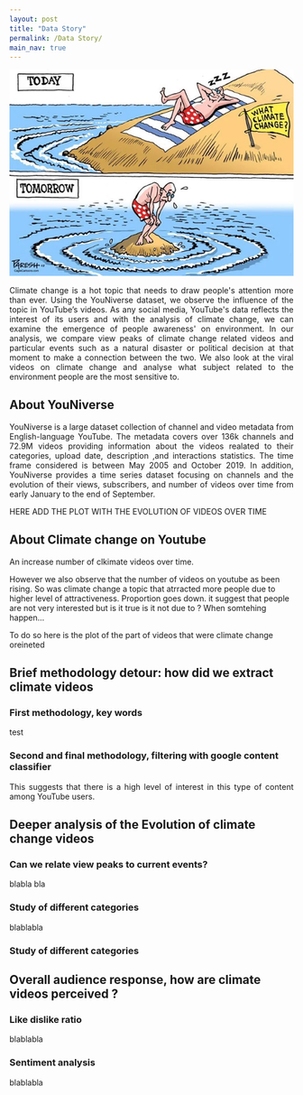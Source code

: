 ```yaml
---
layout: post
title: "Data Story"
permalink: /Data Story/
main_nav: true
---
```



![test](/assets/intro.jpg)


<p style='text-align: justify;'>  
Climate change is a hot topic that needs to draw people's attention more than ever. Using the YouNiverse dataset, we observe the influence of the topic in YouTube’s videos. As any social media, YouTube's data reflects the interest of its users and with the analysis of climate change, we can examine the emergence of people awareness' on environment. In our analysis, we compare view peaks of climate change related videos and particular events such as a natural disaster or political decision at that moment to make a connection between the two. We also look at the viral videos on climate change and analyse what subject related to the environment people are the most sensitive to.
</p>
  
## About YouNiverse

<p style='text-align: justify;'>  
YouNiverse is a large dataset collection of channel and video metadata from English-language YouTube. The metadata covers over 136k channels and 72.9M videos providing information about the videos realated to their categories, upload date, description ,and interactions statistics. The time frame considered is between May 2005 and October 2019. In addition, YouNiverse provides a time series dataset focusing on channels and the evolution of their views, subscribers, and number of videos over time from early January to the end of September. 



HERE ADD THE PLOT WITH THE EVOLUTION OF VIDEOS OVER TIME

</p>

## About Climate change on Youtube
<p style='text-align: justify;'>  
An increase number of clkimate videos over time.

However we also observe that the number of videos on youtube as been rising. So was climate change a topic that atrracted more people due to higher level of attractiveness.  Proportion goes down.  it suggest that people are not very interested but is it true is it not due to ? When somtehing happen...

To do so here is the plot of the part of videos that were climate change oreineted

</p>

## Brief methodology detour: how did we extract climate videos

### First methodology, key words

<p style='text-align: justify;'>  
test
</p>



### Second and final methodology, filtering with google content classifier

<p style='text-align: justify;'>  
This suggests that there is a high level of interest in this type of content among YouTube users.
</p>

## Deeper analysis of the Evolution of climate change videos

### Can we relate view peaks to current events? 

<p style='text-align: justify;'>  
blabla bla
</p>

### Study of different categories 

<p style='text-align: justify;'>  
blablabla
</p>


### Study of different categories 

## Overall audience response, how are climate videos perceived ?

### Like dislike ratio
<p style='text-align: justify;'>  
blablabla
</p>

### Sentiment analysis
<p style='text-align: justify;'>  
blablabla
</p>



